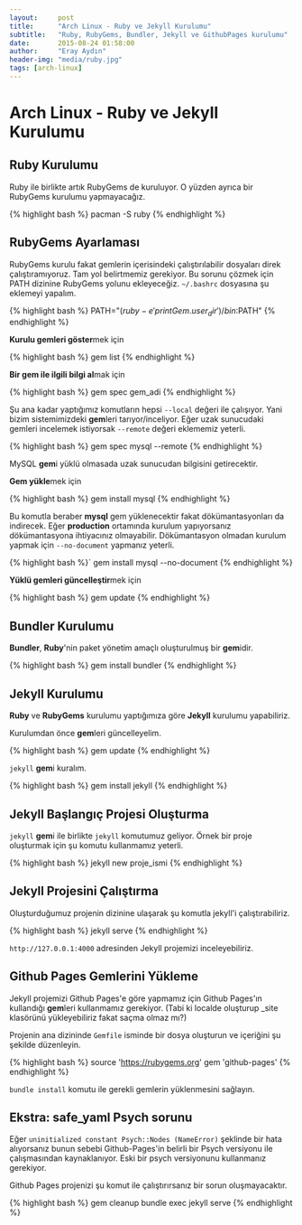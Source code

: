 ```yaml
---
layout:     post
title:      "Arch Linux - Ruby ve Jekyll Kurulumu"
subtitle:   "Ruby, RubyGems, Bundler, Jekyll ve GithubPages kurulumu"
date:       2015-08-24 01:58:00
author:     "Eray Aydın"
header-img: "media/ruby.jpg"
tags: [arch-linux]
---
```


Arch Linux - Ruby ve Jekyll Kurulumu
========================

## Ruby Kurulumu

Ruby ile birlikte artık RubyGems de kuruluyor. O yüzden ayrıca bir RubyGems kurulumu 
yapmayacağız.

{% highlight bash %}
pacman -S ruby
{% endhighlight %}

## RubyGems Ayarlaması

RubyGems kurulu fakat gemlerin içerisindeki çalıştırılabilir dosyaları direk 
çalıştıramıyoruz. Tam yol belirtmemiz gerekiyor. Bu sorunu çözmek için PATH dizinine 
RubyGems yolunu ekleyeceğiz. `~/.bashrc` dosyasına şu eklemeyi yapalım.

{% highlight bash %}
PATH="$(ruby -e 'print Gem.user_dir')/bin:$PATH"
{% endhighlight %}

**Kurulu gemleri göster**mek için

{% highlight bash %}
gem list
{% endhighlight %}

**Bir gem ile ilgili bilgi al**mak için

{% highlight bash %}
gem spec gem_adi
{% endhighlight %}

Şu ana kadar yaptığımız komutların hepsi `--local` değeri ile çalışıyor. Yani bizim 
sistemimizdeki **gem**leri tarıyor/inceliyor. Eğer uzak sunucudaki gemleri incelemek 
istiyorsak `--remote` değeri eklememiz yeterli.

{% highlight bash %}
gem spec mysql --remote
{% endhighlight %}

MySQL **gem**i yüklü olmasada uzak sunucudan bilgisini getirecektir.

**Gem yükle**mek için

{% highlight bash %}
gem install mysql
{% endhighlight %}

Bu komutla beraber **mysql** gem yüklenecektir fakat dökümantasyonları da indirecek. 
Eğer **production** ortamında kurulum yapıyorsanız dökümantasyona ihtiyacınız 
olmayabilir. Dökümantasyon olmadan kurulum yapmak için `--no-document` yapmanız 
yeterli.

{% highlight bash %}`
gem install mysql --no-document
{% endhighlight %}

**Yüklü gemleri güncelleştir**mek için

{% highlight bash %}
gem update
{% endhighlight %}

## Bundler Kurulumu

**Bundler**, **Ruby**'nin paket yönetim amaçlı oluşturulmuş bir **gem**idir.

{% highlight bash %}
gem install bundler
{% endhighlight %}

## Jekyll Kurulumu

**Ruby** ve **RubyGems** kurulumu yaptığımıza göre **Jekyll** kurulumu yapabiliriz.

Kurulumdan önce **gem**leri güncelleyelim.

{% highlight bash %}
gem update
{% endhighlight %}

`jekyll` **gem**i kuralım.

{% highlight bash %}
gem install jekyll
{% endhighlight %}

## Jekyll Başlangıç Projesi Oluşturma

`jekyll` **gem**i ile birlikte  `jekyll`  komutumuz geliyor. Örnek bir proje oluşturmak 
için şu komutu kullanmamız yeterli.

{% highlight bash %}
jekyll new proje_ismi
{% endhighlight %}

## Jekyll Projesini Çalıştırma

Oluşturduğumuz projenin dizinine ulaşarak şu komutla jekyll'i çalıştırabiliriz.

{% highlight bash %}
jekyll serve
{% endhighlight %}

`http://127.0.0.1:4000` adresinden Jekyll projemizi inceleyebiliriz.

## Github Pages Gemlerini Yükleme

Jekyll projemizi Github Pages'e göre yapmamız için Github Pages'ın kullandığı 
**gem**leri kullanmamız gerekiyor. (Tabi ki localde oluşturup _site klasörünü 
yükleyebiliriz fakat saçma olmaz mı?)

Projenin ana dizininde `Gemfile` isminde bir dosya oluşturun ve içeriğini şu şekilde 
düzenleyin.

{% highlight bash %}
source 'https://rubygems.org'
gem 'github-pages'
{% endhighlight %}

`bundle install` komutu ile gerekli gemlerin yüklenmesini sağlayın.

## Ekstra: safe_yaml Psych sorunu

Eğer `uninitialized constant Psych::Nodes (NameError)` şeklinde bir hata alıyorsanız 
bunun sebebi Github-Pages'in belirli bir Psych versiyonu ile çalışmasından 
kaynaklanıyor. Eski bir psych versiyonunu kullanmanız gerekiyor.

Github Pages projenizi şu komut ile çalıştırırsanız bir sorun oluşmayacaktır.

{% highlight bash %}
gem cleanup
bundle exec jekyll serve
{% endhighlight %}
